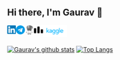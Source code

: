 ## Hi there, I'm Gaurav 👋

<a href="https://www.linkedin.com/in/yadavgaurav251/">
  <img align="left" alt="Gaurav | LinkedIn" width="20px" src="https://raw.githubusercontent.com/yadavgaurav251/yadavgaurav251/main/assets/linkedin.svg" />
</a>
<a href="https://t.me/yadavgaurav251">
  <img align="left" alt="Gaurav's Telegram" width="21px" src="https://raw.githubusercontent.com/yadavgaurav251/yadavgaurav251/main/assets/telegram.svg" />
</a>
<a href="http://codechef.com/users/kakashi25">
  <img align="left" alt="Gaurav | CodeChef" width="21px" src="https://raw.githubusercontent.com/yadavgaurav251/yadavgaurav251/main/assets/codechef.svg" />
</a>
<a href="https://codeforces.com/profile/yadavgaurav251">
  <img align="left" alt="Gaurav | CodeForces" width="21px" src="https://raw.githubusercontent.com/yadavgaurav251/yadavgaurav251/main/assets/codeforces_min.svg" />
</a>
<a href="https://www.kaggle.com/yadavgaurav251/">
  <img align="left" alt="Gaurav | Kaggle" width="55px" src="https://raw.githubusercontent.com/yadavgaurav251/yadavgaurav251/main/assets/kaggle_min.svg" />
</a>


<br>
<br>

[![Gaurav's github stats](https://github-readme-stats.vercel.app/api?username=yadavgaurav251&count_private=true&show_icons=true&theme=dark)](https://github.com/yadavgaurav251/github-readme-stats)  [![Top Langs](https://github-readme-stats.vercel.app/api/top-langs/?username=yadavgaurav251&theme=dark&layout=compact)](https://github.com/yadavgaurav251/github-readme-stats)



<!--
**yadavgaurav251/yadavgaurav251** is a ✨ _special_ ✨ repository because its `README.md` (this file) appears on your GitHub profile.

Here are some ideas to get you started:

- 🔭 I’m currently working on ...
- 🌱 I’m currently learning ...
- 👯 I’m looking to collaborate on ...
- 🤔 I’m looking for help with ...
- 💬 Ask me about ...
- 📫 How to reach me: ...
- 😄 Pronouns: ...
- ⚡ Fun fact: ...
-->
